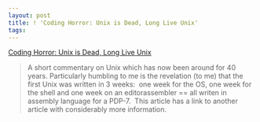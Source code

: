 ```yaml
---
layout: post
title: ! 'Coding Horror: Unix is Dead, Long Live Unix'
tags: 
---
```

[Coding Horror: Unix is Dead, Long Live Unix][1]

> A short commentary on Unix which has now been around for 40 years.
Particularly humbling to me is the revelation (to me) that the first Unix was
written in 3 weeks:  one week for the OS, one week for the shell and one week
on an editorassembler == all writen in assembly language for a PDP-7.  This
article has a link to another article with considerably more information.

[1]: http://www.codinghorror.com/blog/archives/001273.html

